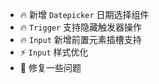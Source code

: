 - 🔥 新增 `Datepicker` 日期选择组件
- 🔥 `Trigger` 支持隐藏触发器操作
- 🔥 `Input` 新增前置元素插槽支持
- ⚡️ `Input` 样式优化
- 🐞 修复一些问题
